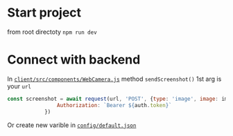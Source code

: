 
# Start project

from root directoty
`npm run dev`
# Connect with backend
In [`client/src/components/WebCamera.js`](https://github.com/QwaYCh/ERProject/blob/liubov-frontend/ER-frontend/client/src/components/WebCamera.js) method `sendScreenshot()` 1st arg is your `url`
``` javascript
const screenshot = await request(url, 'POST', {type: 'image', image: imgScreenshotSrc}, {
                Authorization: `Bearer ${auth.token}`
            })
``` 

Or create new varible in [`config/default.json`](https://github.com/QwaYCh/ERProject/blob/liubov-frontend/ER-frontend/config/default.json)
